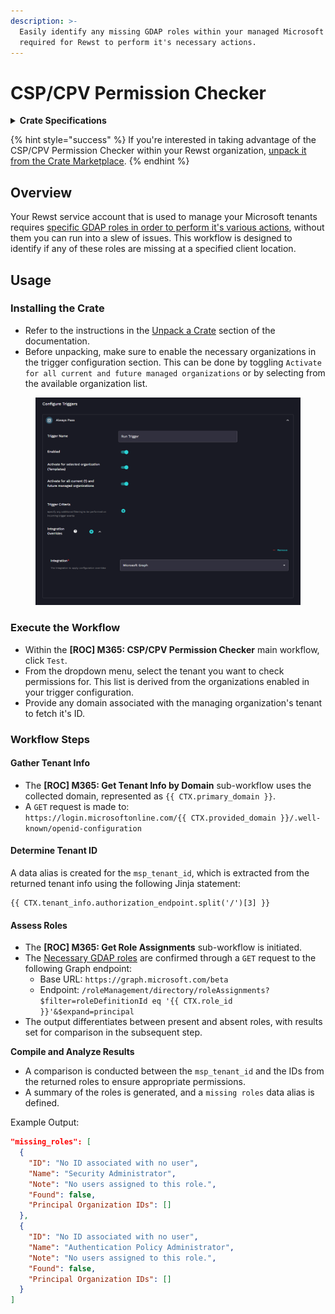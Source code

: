 ```yaml
---
description: >-
  Easily identify any missing GDAP roles within your managed Microsoft tenants
  required for Rewst to perform it's necessary actions.
---
```


# CSP/CPV Permission Checker

<details>

<summary><strong>Crate Specifications</strong></summary>

**Creation Date**: August 27th, 2023

**Required Integrations**: [Microsoft Graph](../../documentation/integrations/cloud/microsoft-cloud-integration-bundle-documentation/microsoft-graph/microsoft-graph-integration-setup.md)

**Components**:

* **Parent Workflow:** \[ROC] M365: CSP/CPV Permission Checker
* **Sub-Workflows:**&#x20;
  * \[ROC] M365: Get Tenant Info by Domain
  * \[ROC] M365: Get Role Assignments

**Trigger:**&#x20;

Uses the `Core- Always` Pass [trigger](../../documentation/triggers/intro-to-triggers.md) with an integration override for Microsoft Graph

</details>

{% hint style="success" %}
If you're interested in taking advantage of the CSP/CPV Permission Checker within your Rewst organization, [unpack it from the Crate Marketplace](https://app.rewst.io/marketplace/crates/94d861ee-2fb9-45df-8af5-63cc73b351de).
{% endhint %}

## Overview

Your Rewst service account that is used to manage your Microsoft tenants requires [specific GDAP roles in order to perform it's various actions](../../documentation/integrations/cloud/authorization-best-practices.md#recommended-roles-for-gdap), without them you can run into a slew of issues. This workflow is designed to identify if any of these roles are missing at a specified client location.

## Usage&#x20;

### Installing the Crate

* Refer to the instructions in the [Unpack a Crate](../crates/#unpacking-a-crate) section of the documentation.
* Before unpacking, make sure to enable the necessary organizations in the trigger configuration section. This can be done by toggling `Activate for all current and future managed organizations` or by selecting from the available organization list.

<figure><img src="../../.gitbook/assets/image (8).png" alt=""><figcaption></figcaption></figure>

### **Execute the Workflow**

* Within the **\[ROC] M365: CSP/CPV Permission Checker** main workflow, click `Test`.
* From the dropdown menu, select the tenant you want to check permissions for. This list is derived from the organizations enabled in your trigger configuration.
* Provide any domain associated with the managing organization's tenant to fetch it's ID.

### **Workflow Steps**

#### **Gather Tenant Info**

* The **\[ROC] M365: Get Tenant Info by Domain** sub-workflow uses the collected domain, represented as `{{ CTX.primary_domain }}`.
* A `GET` request is made to:\
  `https://login.microsoftonline.com/{{ CTX.provided_domain }}/.well-known/openid-configuration`

#### **Determine Tenant ID**

A data alias is created for the `msp_tenant_id`, which is extracted from the returned tenant info using the following Jinja statement:

```django
{{ CTX.tenant_info.authorization_endpoint.split('/')[3] }}
```

#### **Assess Roles**

* The **\[ROC] M365: Get Role Assignments** sub-workflow is initiated.
* The [Necessary GDAP roles](../../documentation/integrations/cloud/authorization-best-practices.md#recommended-roles-for-gdap) are confirmed through a `GET` request to the following Graph endpoint:
  * Base URL: `https://graph.microsoft.com/beta`
  * Endpoint: `/roleManagement/directory/roleAssignments?$filter=roleDefinitionId eq '{{ CTX.role_id }}'&$expand=principal`
* The output differentiates between present and absent roles, with results set for comparison in the subsequent step.

**Compile and Analyze Results**

* A comparison is conducted between the `msp_tenant_id` and the IDs from the returned roles to ensure appropriate permissions.
* A summary of the roles is generated, and a `missing roles` data alias is defined.

Example Output:

```json
"missing_roles": [
  {
    "ID": "No ID associated with no user",
    "Name": "Security Administrator",
    "Note": "No users assigned to this role.",
    "Found": false,
    "Principal Organization IDs": []
  },
  {
    "ID": "No ID associated with no user",
    "Name": "Authentication Policy Administrator",
    "Note": "No users assigned to this role.",
    "Found": false,
    "Principal Organization IDs": []
  }
]
```
